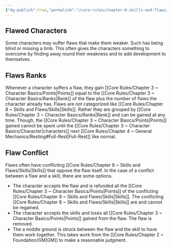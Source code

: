 ```yaml
---
{"dg-publish":true,"permalink":"/core-rules/chapter-8-skills-and-flaws/flaws/"}
---
```


## Flawed Characters
Some characters may suffer flaws that make them weaker. Such has being blind or missing a limb. This often gives the characters something to overcome by finding away round their weakness and to add development to themselves.

## Flaws Ranks
Whenever a character suffers a flaw, they gain [[Core Rules/Chapter 3 ~ Character Basics/Points\|Points]] equal to the [[Core Rules/Chapter 3 ~ Character Basics/Ranks\|Rank]] of the flaw plus the number of flaws the character already has. Flaws are not categorized like [[Core Rules/Chapter 8 ~ Skills and Flaws/Skills\|Skills]]. Rather they are grouped by [[Core Rules/Chapter 3 ~ Character Basics/Ranks\|Rank]] and can be gained at any time. Though, the [[Core Rules/Chapter 3 ~ Character Basics/Points\|Points]] gained cannot be spent until the [[Core Rules/Chapter 3 ~ Character Basics/Character\|characters]] next [[Core Rules/Chapter 4 ~ General Mechanics/Resting#Full-Rest\|Full-Rest]] like normal.

## Flaw Conflict
Flaws often have conflicting [[Core Rules/Chapter 8 ~ Skills and Flaws/Skills\|Skills]] that oppose the flaw itself. In the case of a conflict between a flaw and a skill, there are some options.
- The character accepts the flaw and is refunded all the [[Core Rules/Chapter 3 ~ Character Basics/Points\|Points]] of the conflicting [[Core Rules/Chapter 8 ~ Skills and Flaws/Skills\|Skills]]. The conflicting [[Core Rules/Chapter 8 ~ Skills and Flaws/Skills\|Skills]] are and cannot be regained.
- The character accepts the skills and loses all [[Core Rules/Chapter 3 ~ Character Basics/Points\|Points]] gained from the flaw. The flaw is removed.
- The a middle ground is struck between the flaw and the skill to have them work together. This takes work from the [[Core Rules/Chapter 2 ~ Foundation/GM\|GM]] to make a reasonable judgment.